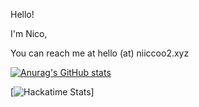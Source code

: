 Hello!

I'm Nico,

You can reach me at hello (at) niiccoo2.xyz

[![Anurag's GitHub stats](https://github-readme-stats.vercel.app/api?username=niiccoo2)](https://github.com/anuraghazra/github-readme-stats)

[![Hackatime Stats](https://github-readme-stats.hackclub.dev/api/wakatime?username=7288&api_domain=hackatime.hackclub.com&theme=darcula&custom_title=Hackatime+Stats&layout=compact&cache_seconds=0&langs_count=8)]